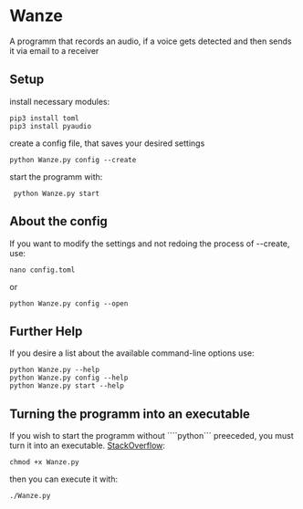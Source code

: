 # Wanze
A programm that records an audio, if a voice gets detected and then sends it via email to a receiver

## Setup

install necessary modules:

```
pip3 install toml
pip3 install pyaudio
```

create a config file, that saves your desired settings
```
python Wanze.py config --create
```

start the programm with:
```
 python Wanze.py start
```

## About the config

If you want to modify the settings and not redoing the process of --create, use:
```
nano config.toml
```
or
```
python Wanze.py config --open
```

## Further Help

If you desire a list about the available command-line options use:
```
python Wanze.py --help
python Wanze.py config --help
python Wanze.py start --help
```

## Turning the programm into an executable
If you wish to start the programm without ````python``` preeceded, you must turn it into an executable.
[StackOverflow](https://stackoverflow.com/questions/304883/what-do-i-use-on-linux-to-make-a-python-program-executable):
```
chmod +x Wanze.py
```
then you can execute it with:
```
./Wanze.py
```

